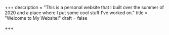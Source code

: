 +++
description = "This is a personal website that I built over the summer of 2020 and a place where I put some cool stuff I've worked on."
title = "Welcome to My Website!"
draft = false

+++
